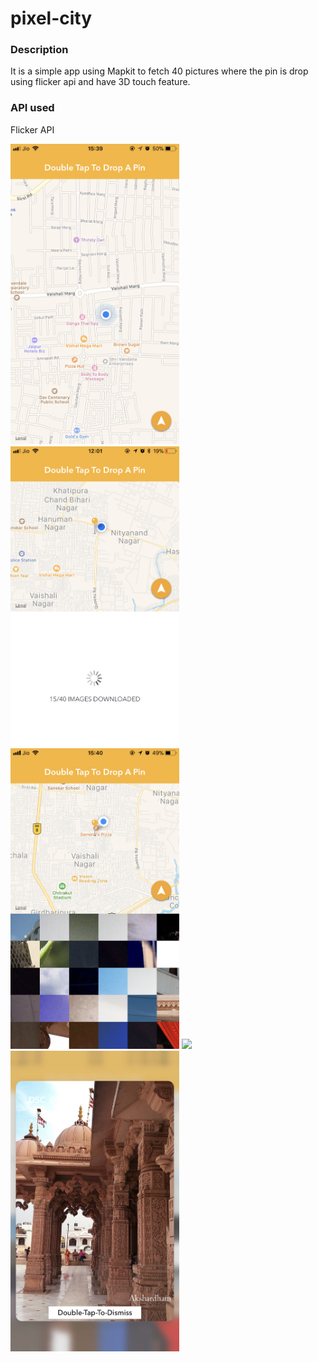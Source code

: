 # pixel-city

### Description
It is a simple app using Mapkit to fetch 40 pictures where the pin is drop using flicker api and have 3D touch feature.

### API used
Flicker API

<img src="Screenshots/1.png" width="270"/> <img src="Screenshots/2.png" width="270"/> <img src="Screenshots/3.png" width="270"/>
<img src="Screenshots/5.png" width="270"/> <img src="Screenshots/4.png" width="270"/>
